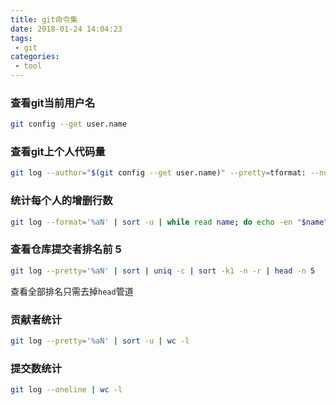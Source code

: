 ```yaml
---
title: git命令集
date: 2018-01-24 14:04:23
tags:
 - git
categories:
 - tool
---
```


### 查看git当前用户名

``` bash
git config --get user.name
```

### 查看git上个人代码量

``` bash
git log --author="$(git config --get user.name)" --pretty=tformat: --numstat | awk '{ add += $1; subs += $2; loc += $1 - $2 } END { printf "added lines: %s, removed lines: %s, total lines: %s\n", add, subs, loc }'
```

<!-- more -->

### 统计每个人的增删行数

``` bash
git log --format='%aN' | sort -u | while read name; do echo -en "$name\t"; git log --author="$name" --pretty=tformat: --numstat | awk '{ add += $1; subs += $2; loc += $1 - $2 } END { printf "added lines: %s, removed lines: %s, total lines: %s\n", add, subs, loc }' -; done
```

### 查看仓库提交者排名前 5

``` bash
git log --pretty='%aN' | sort | uniq -c | sort -k1 -n -r | head -n 5
```

查看全部排名只需去掉`head`管道

### 贡献者统计

``` bash
git log --pretty='%aN' | sort -u | wc -l
```

### 提交数统计

``` bash
git log --oneline | wc -l
```
